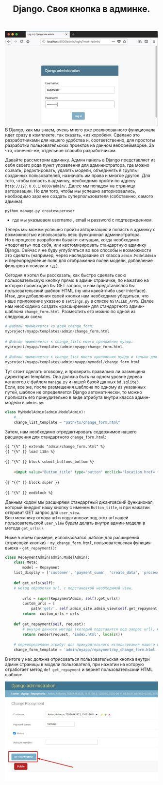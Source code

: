 ﻿---
layout: post
title: Django. Своя кнопка в админке.
---
![](/image/post-2020-06-14/admin.jpg)
В Django, как мы знаем, очень много уже реализованного функционала идет сразу в комплекте, так сказать, «из коробки». Сделано это разработчиками для нашего удобства и, соответственно, для простоты разработки пользовательских проектов на данном вебфреймворке. За что, конечно-же, отдельное спасибо разработчикам.  


Давайте рассмотрим админку. Админ панель в Django представляет из себя своего рода пункт управления для администратора, где можно созвать, редактировать, удалять модели, объединять в группы созданных пользователей, назначать им права и многое другое. Для того, чтобы попасть в админку, необходимо пройти по адресу  `http://127.0.0.1:8000/admin/`. Далее мы попадем на страницу авторизации. Но для того, чтобы мы успешно авторизовались, необходимо заранее создать суперпользователя (собственно, самого админа).
```
python manage.py createsuperuser
```
- где мы указываем username , email и password с подтверждением.  

Теперь мы можем успешно пройти авторизацию и попасть в админку с возможностью использовать весь функционал администратора.  
Но в процессе разработки бывают ситуации, когда необходимо «подогнать» под себя, или кастомизировать стандартную админку Django. Сейчас я не буду углубляться во все способы и возможности это сделать (например, через наследование от класса `admin.ModelAdmin` и переопределение поля для отображения полей модели, добавление фильтров и поиска и т.д.).  


Сегодня я хотел бы рассказать, как быстро сделать свою пользовательскую кнопку прямо в админ страничке, по нажатию на которую происходил бы GET запрос, и нам представлялся бы пользовательский шаблон HTML (ну или какой-либо user interface).  
Итак, для добавления своей кнопки нам необходимо убедиться, что наше приложение указано в `settings.py` в списке `NSTALLED_APPS`. Далее нам необходимо создать «расширение» для стандартного админ-шаблона `change_form.html`. Разместить его можно по одной из следующих схем:  
```python
# Шаблон применяется ко всем change_form:
myproject/myapp/templates/admin/change_form.html      

# Шаблон применяется к change_lists моего приложения myapp:
myproject/myapp/templates/admin/myapp/change_form.html  

# Шаблон применяется к change_list моего приложения myapp и только для модели mymodel:
myproject/myapp/templates/admin/myapp/mymodel/change_form.html  
```

Тут стоит сделать оговорку, и проверить правильно ли размещена директория templates. Она должна быть на одном уровне дерева каталогов с файлом `manage.py` и нашей базой данных `bd.sqlite3`.  
Если, все же, после размещения шаблона по одному из указанных путей, шаблон не определяется Django автоматически, то можно прописать его принудительно в виде атрибута внутри класса админ-модели в `admin.py`:
```python
class MyModelAdmin(admin.ModelAdmin):
    #... 
    change_list_template = "path/to/change_form.html"  
```  
Затем, нам необходимо отредактировать содержимое нашего расширения для стандартного `change_form.html`:  
```html
{{ "{%" }} extends "admin/change_form.html" %}
{{ "{%" }} load i18n %}

{{ "{%" }} block submit_buttons_bottom %}

    <input value="Button_title" type="button" onclick="location.href='{{ "{%" }} url 'admin:user_view' %}'" />

{{ "{{" }} block.super }}

{{ "{%" }} endblock %}
```  
Данным кодом мы расширяем стандартный джанговский функционал, который внедрит нашу кнопку с именем `Button_title`, и при нажатии отправит GET запрос для `user_view`.  
Всю механику отлова url и подстановки под этот url нашей пользовательской `user_view` будем делать внутри админ-модели в методе `get_urls()`.  

Ниже в моем примере, использовался шаблон для расширения (отрисовки кнопки) – `my_change_form.html`, пользовательская функция-вьюха - `get_repayment()`:  
```python
class RepaymentAdmin(admin.ModelAdmin):
    class Meta:
        model = Repayment
    list_display = ['customer', 'payment_summ', 'create_data', 'processing_date', 'status', 'account_number'] # определяем отображаемые поля модели Repayment внутри админ-модели RepaymentAdmin

    def get_urls(self):
	# метод обработки url, с подстановкой необходимой view.

        urls = super(RepaymentAdmin, self).get_urls()
        custom_urls = [
            path('get/', self.admin_site.admin_view(self.get_repayment), name='repayment_view'), ]
        return  custom_urls + urls

    def get_repayment(self, request):
    	# внутри данного метода (который подставится под запрос url), мы выполним какую-либо логику, и вернем в ответ пользовательский шаблон index.html
        return render(request, 'index.html', locals())

    # переопределяем атрибут для принудительного использования нашего шаблона:
    change_form_template = 'admin/myapp/repayment/my_change_form.html'
```  
В итоге у нас должна отрисоваться пользовательская кнопка внутри админ страницы в модели пользователя, при нажатии на которую отработает метод `def get_repayment` и вернет пользовательский HTML шаблон:  

![](/image/post-2020-06-14/Screenshot_1.jpg)




